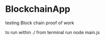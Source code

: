 # BlockchainApp
testing Block chain proof of work

to run within ./ 
from terminal run 
node main.js
